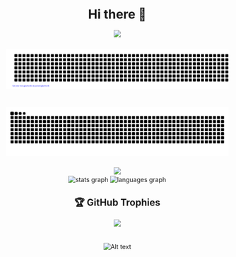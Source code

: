 <!-- Centered heading -->
<h1 align="center">Hi there 👋</h1>

<!-- Centered Profile Views counter -->
<div align="center">
  <img src="https://visitcount.itsvg.in/api?id=dexvn&label=Profile%20Views&pretty=false" />
</div>

###

<!-- Centered first image -->
<div align="center">
  <img src="gitartwork.svg" />
</div>

###

<br clear="both">

<!-- Centered snake animation -->
<div align="center">
  <img src="https://raw.githubusercontent.com/DexVN/DexVN/output/snake.svg" alt="Snake animation" />
</div>

###

<div align="center">
  <img src="https://github-readme-streak-stats-git-main-davids-projects-ad77adcc.vercel.app/?user=DexVN&theme=radical" height="150" />
</div>
<div align="center">
  <img src="https://github-readme-stats.vercel.app/api?username=DexVN&show_icons=true&theme=dracula" height="150" alt="stats graph"  />
  <img src="https://github-readme-stats.vercel.app/api/top-langs?username=DexVN&locale=en&hide_title=false&layout=compact&card_width=320&langs_count=5&theme=dracula&hide_border=false" height="150" alt="languages graph"  />
</div>


###
<!-- Centered GitHub Trophies -->
<div align="center">
  <h2>🏆 GitHub Trophies</h2>
  <img src="https://github-profile-trophy.vercel.app/?username=DexVN&theme=radical" />
</div>

<br>
<br>

<!-- Centered Spotify recently played -->
<div align="center">
  <img src="https://spotify-recently-played-readme.vercel.app/api?user=31tf5233ktedo6hzekvhy65uz7ve" alt="Alt text" />
</div>
